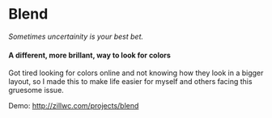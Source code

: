 Blend 
=====
<i>Sometimes uncertainity is your best bet.</i>

<h4>A different, more brillant, way to look for colors</h4>
Got tired looking for colors online and not knowing how they look in a bigger layout, so I made this to make life easier for myself and others facing this gruesome issue. 


Demo: http://zillwc.com/projects/blend

